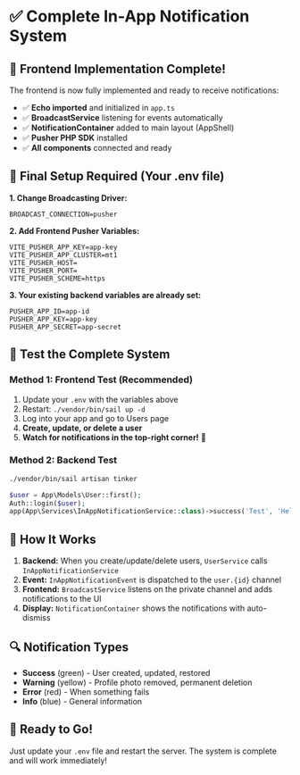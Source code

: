 # ✅ Complete In-App Notification System

## 🎉 Frontend Implementation Complete!

The frontend is now fully implemented and ready to receive notifications:

- ✅ **Echo imported** and initialized in `app.ts`
- ✅ **BroadcastService** listening for events automatically
- ✅ **NotificationContainer** added to main layout (AppShell)
- ✅ **Pusher PHP SDK** installed
- ✅ **All components** connected and ready

## 🔧 Final Setup Required (Your .env file)

**1. Change Broadcasting Driver:**
```env
BROADCAST_CONNECTION=pusher
```

**2. Add Frontend Pusher Variables:**
```env
VITE_PUSHER_APP_KEY=app-key
VITE_PUSHER_APP_CLUSTER=mt1
VITE_PUSHER_HOST=
VITE_PUSHER_PORT=
VITE_PUSHER_SCHEME=https
```

**3. Your existing backend variables are already set:**
```env
PUSHER_APP_ID=app-id
PUSHER_APP_KEY=app-key
PUSHER_APP_SECRET=app-secret
```

## 🧪 Test the Complete System

### Method 1: Frontend Test (Recommended)
1. Update your `.env` with the variables above
2. Restart: `./vendor/bin/sail up -d`
3. Log into your app and go to Users page
4. **Create, update, or delete a user**
5. **Watch for notifications in the top-right corner!** 🎊

### Method 2: Backend Test
```bash
./vendor/bin/sail artisan tinker
```

```php
$user = App\Models\User::first();
Auth::login($user);
app(App\Services\InAppNotificationService::class)->success('Test', 'Hello World!');
```

## 🎯 How It Works

1. **Backend:** When you create/update/delete users, `UserService` calls `InAppNotificationService`
2. **Event:** `InAppNotificationEvent` is dispatched to the `user.{id}` channel
3. **Frontend:** `BroadcastService` listens on the private channel and adds notifications to the UI
4. **Display:** `NotificationContainer` shows the notifications with auto-dismiss

## 🔍 Notification Types

- **Success** (green) - User created, updated, restored
- **Warning** (yellow) - Profile photo removed, permanent deletion
- **Error** (red) - When something fails
- **Info** (blue) - General information

## 🚀 Ready to Go!

Just update your `.env` file and restart the server. The system is complete and will work immediately!

